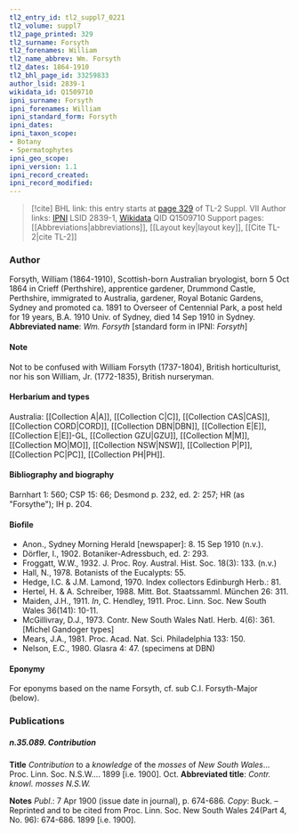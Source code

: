 ```yaml
---
tl2_entry_id: tl2_suppl7_0221
tl2_volume: suppl7
tl2_page_printed: 329
tl2_surname: Forsyth
tl2_forenames: William
tl2_name_abbrev: Wm. Forsyth
tl2_dates: 1864-1910
tl2_bhl_page_id: 33259833
author_lsid: 2839-1
wikidata_id: Q1509710
ipni_surname: Forsyth
ipni_forenames: William
ipni_standard_form: Forsyth
ipni_dates:
ipni_taxon_scope:
- Botany
- Spermatophytes
ipni_geo_scope:
ipni_version: 1.1
ipni_record_created:
ipni_record_modified:
---
```


> [!cite] BHL link: this entry starts at [page 329](https://www.biodiversitylibrary.org/page/33259833) of TL-2 Suppl. VII
> Author links: [IPNI](https://www.ipni.org/a/2839-1) LSID 2839-1, [Wikidata](https://www.wikidata.org/wiki/Q1509710) QID Q1509710
> Support pages: [[Abbreviations|abbreviations]], [[Layout key|layout key]], [[Cite TL-2|cite TL-2]]

### Author

Forsyth, William (1864-1910), Scottish-born Australian bryologist, born 5 Oct 1864 in Crieff (Perthshire), apprentice gardener, Drummond Castle, Perthshire, immigrated to Australia, gardener, Royal Botanic Gardens, Sydney and promoted ca. 1891 to Overseer of Centennial Park, a post held for 19 years, B.A. 1910 Univ. of Sydney, died 14 Sep 1910 in Sydney. 
**Abbreviated name**: *Wm. Forsyth* \[standard form in IPNI: *Forsyth*\]

#### Note

Not to be confused with William Forsyth (1737-1804), British horticulturist, nor his son William, Jr. (1772-1835), British nurseryman.

#### Herbarium and types

Australia: [[Collection A|A]], [[Collection C|C]], [[Collection CAS|CAS]], [[Collection CORD|CORD]], [[Collection DBN|DBN]], [[Collection E|E]], [[Collection E|E]]-GL, [[Collection GZU|GZU]], [[Collection M|M]], [[Collection MO|MO]], [[Collection NSW|NSW]], [[Collection P|P]], [[Collection PC|PC]], [[Collection PH|PH]].

#### Bibliography and biography

Barnhart 1: 560; CSP 15: 66; Desmond p. 232, ed. 2: 257; HR (as "Forsythe"); IH p. 204.

#### Biofile

- Anon., Sydney Morning Herald \[newspaper\]: 8. 15 Sep 1910 (n.v.).
- Dörfler, I., 1902. Botaniker-Adressbuch, ed. 2: 293.
- Froggatt, W.W., 1932. J. Proc. Roy. Austral. Hist. Soc. 18(3): 133. (n.v.)
- Hall, N., 1978. Botanists of the Eucalypts: 55.
- Hedge, I.C. & J.M. Lamond, 1970. Index collectors Edinburgh Herb.: 81.
- Hertel, H. & A. Schreiber, 1988. Mitt. Bot. Staatssamml. München 26: 311.
- Maiden, J.H., 1911. *In*, C. Hendley, 1911. Proc. Linn. Soc. New South Wales 36(141): 10-11.
- McGillivray, D.J., 1973. Contr. New South Wales Natl. Herb. 4(6): 361. \[Michel Gandoger types\]
- Mears, J.A., 1981. Proc. Acad. Nat. Sci. Philadelphia 133: 150.
- Nelson, E.C., 1980. Glasra 4: 47. (specimens at DBN)

#### Eponymy

For eponyms based on the name Forsyth, cf. sub C.I. Forsyth-Major (below).

### Publications

##### n.35.089. Contribution

**Title**
*Contribution* to a *knowledge* of the *mosses* of *New South Wales*... Proc. Linn. Soc. N.S.W.... 1899 \[i.e. 1900\]. Oct.
**Abbreviated title**: *Contr. knowl. mosses N.S.W.*

**Notes**
*Publ*.: 7 Apr 1900 (issue date in journal), p. 674-686. *Copy*: Buck. – Reprinted and to be cited from Proc. Linn. Soc. New South Wales 24(Part 4, No. 96): 674-686. 1899 \[i.e. 1900\].

